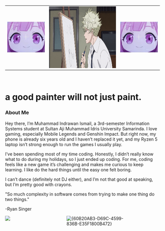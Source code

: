 <table>
  <tr>
    <td><img src="rambutPink.jpg" alt="anime" width="200" max-width="100%"/></td>
    <td><img src="yatoraa.gif" alt="anime" height="200" max-width="100%"/><//></td>
    <td><img src="rambutPink.jpg" alt="anime" width="200" max-width="100%"/><//></td>
  </tr>
</table>

<br>
<h1>a good painter will not just paint.</h1>
<h3>About Me</h3>
<p>Hey there, I’m Muhammad Indrawan Ismail, a 3rd-semester Information Systems student at Sultan Aji Muhammad Idris University Samarinda. I love gaming, especially Mobile Legends and Genshin Impact. But right now, my phone is already six years old and I haven’t replaced it yet, and my Ryzen 5 laptop isn’t strong enough to run the games I usually play.

I’ve been spending most of my time coding. Honestly, I didn’t really know what to do during my holidays, so I just ended up coding. For me, coding feels like a new game  it’s challenging and makes me curious to keep learning. I like do the hard things until the easy one felt boring.

I can’t dance (definitely not DJ either), and I’m not that good at speaking, but I’m pretty good with crayons. 

"So much complexity in software comes from trying to make one thing do two things."

-Ryan Singer
</p>

<div style="display: flex;">
<img src="https://i.redd.it/lrfg0sznsfse1.png" width="200" max-width="100%"/>
<img alt="{60B20AB3-D69C-4599-836B-E35F1800B472}" src="https://github.com/user-attachments/assets/bd68dd8a-1352-4879-96d4-79e086b4d3a4" width="200" max-width="100%"/>
</div>

<picture>
